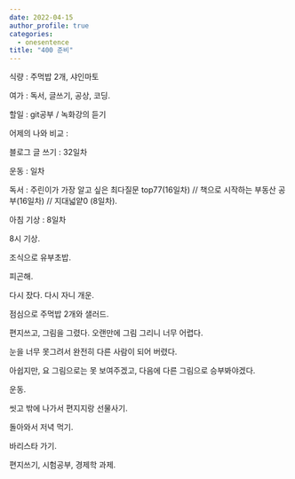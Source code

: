 ```yaml
---
date: 2022-04-15
author_profile: true
categories:
  - onesentence
title: "400 준비"
---
```


식량 :  주먹밥 2개, 샤인마토

여가 : 독서, 글쓰기, 공상, 코딩.

할일 : git공부 / 녹화강의 듣기

어제의 나와 비교 : 


블로그 글 쓰기 : 32일차

운동 : 일차

독서 : 주린이가 가장 알고 싶은 최다질문 top77(16일차) // 책으로 시작하는 부동산 공부(16일차) // 지대넓얕0 (8일차).

아침 기상 : 8일차



8시 기상.

조식으로 유부초밥.

피곤해.

다시 잤다. 다시 자니 개운.

점심으로 주먹밥 2개와 샐러드.

편지쓰고, 그림을 그렸다. 오랜만에 그림 그리니 너무 어렵다. 

눈을 너무 못그려서 완전히 다른 사람이 되어 버렸다.

아쉽지만, 요 그림으로는 못 보여주겠고, 다음에 다른 그림으로 승부봐야겠다.

운동.

씻고 밖에 나가서 편지지랑 선물사기.

돌아와서 저녁 먹기.

바리스타 가기.

편지쓰기, 시험공부, 경제학 과제.